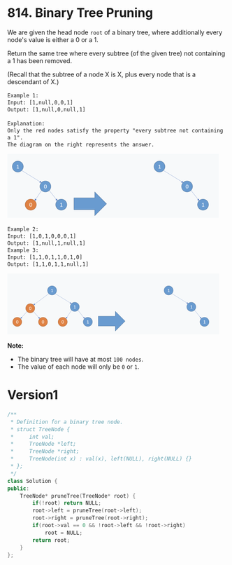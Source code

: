 # 814. Binary Tree Pruning

We are given the head node `root` of a binary tree, where additionally every node's value is either a 0 or a 1.

Return the same tree where every subtree (of the given tree) not containing a 1 has been removed.

(Recall that the subtree of a node X is X, plus every node that is a descendant of X.)

```
Example 1:
Input: [1,null,0,0,1]
Output: [1,null,0,null,1]
 
Explanation: 
Only the red nodes satisfy the property "every subtree not containing a 1".
The diagram on the right represents the answer.

```

<img src="../img/2019-10-17.png" alt="截屏2019-10-17上午10.44.19" style="zoom:50%;" />

```
Example 2:
Input: [1,0,1,0,0,0,1]
Output: [1,null,1,null,1]
Example 3:
Input: [1,1,0,1,1,0,1,0]
Output: [1,1,0,1,1,null,1]
```

<img src="../img/截屏2019-10-17上午10.45.54.png" alt="截屏2019-10-17上午10.45.54" style="zoom:50%;" />

**Note:** 

- The binary tree will have at most `100 nodes`.
- The value of each node will only be `0` or `1`.



# Version1

```cpp
/**
 * Definition for a binary tree node.
 * struct TreeNode {
 *     int val;
 *     TreeNode *left;
 *     TreeNode *right;
 *     TreeNode(int x) : val(x), left(NULL), right(NULL) {}
 * };
 */
class Solution {
public:
    TreeNode* pruneTree(TreeNode* root) {
        if(!root) return NULL;
        root->left = pruneTree(root->left);
        root->right = pruneTree(root->right);
        if(root->val == 0 && !root->left && !root->right)
            root = NULL;
        return root;
    }
};
```

